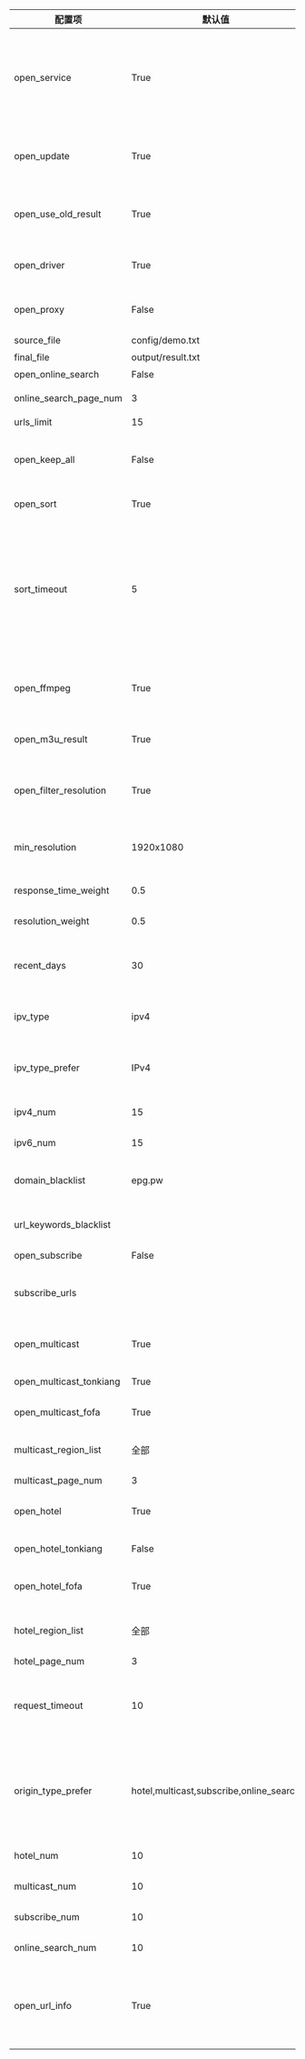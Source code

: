 | 配置项                  | 默认值                                  | 描述                                                                                                                                                                            |
| ----------------------- | --------------------------------------- | ------------------------------------------------------------------------------------------------------------------------------------------------------------------------------- |
| open_service            | True                                    | 开启页面服务，用于控制是否启动结果页面服务；如果使用青龙等平台部署，有专门设定的定时任务，需要更新完成后停止运行，可以关闭该功能                                                |
| open_update             | True                                    | 开启更新，用于控制是否更新接口，若关闭则所有工作模式（获取接口和测速）均停止                                                                                                    |
| open_use_old_result     | True                                    | 开启使用历史更新结果（包含模板与结果文件的接口），合并至本次更新中                                                                                                              |
| open_driver             | True                                    | 开启浏览器运行，若更新无数据可开启此模式，较消耗性能                                                                                                                            |
| open_proxy              | False                                   | 开启代理，自动获取免费可用代理，若更新无数据可开启此模式                                                                                                                        |
| source_file             | config/demo.txt                         | 模板文件路径                                                                                                                                                                    |
| final_file              | output/result.txt                       | 生成结果文件路径                                                                                                                                                                |
| open_online_search      | False                                   | 开启关键字搜索源功能                                                                                                                                                            |
| online_search_page_num  | 3                                       | 关键字搜索频道获取分页数量                                                                                                                                                      |
| urls_limit              | 15                                      | 单个频道接口数量                                                                                                                                                                |
| open_keep_all           | False                                   | 保留所有检索结果，会保留非模板频道名称的结果，推荐手动维护时开启                                                                                                                |
| open_sort               | True                                    | 开启排序功能（响应速度、日期、分辨率）                                                                                                                                          |
| sort_timeout            | 5                                       | 单个接口测速超时时长，单位秒(s)；数值越大测速所属时间越长，能提高获取接口数量，但质量会有所下降；数值越小测速所需时间越短，能获取低延时的接口，质量较好；调整此值能优化更新时间 |
| open_ffmpeg             | True                                    | 开启使用 FFmpeg 进行测速，获取更准确的速度与分辨率信息，需要提前手动安装                                                                                                        |
| open_m3u_result         | True                                    | 开启转换生成 m3u 文件类型结果链接，支持显示频道图标                                                                                                                             |
| open_filter_resolution  | True                                    | 开启分辨率过滤，低于最小分辨率（min_resolution）的接口将会被过滤                                                                                                                |
| min_resolution          | 1920x1080                               | 接口最小分辨率，需要开启 open_filter_resolution 才能生效                                                                                                                        |
| response_time_weight    | 0.5                                     | 响应时间权重值（所有权重值总和应为 1）                                                                                                                                          |
| resolution_weight       | 0.5                                     | 分辨率权重值 （所有权重值总和应为 1）                                                                                                                                           |
| recent_days             | 30                                      | 获取最近时间范围内更新的接口（单位天），适当减小可避免出现匹配问题                                                                                                              |
| ipv_type                | ipv4                                    | 生成结果中接口的协议类型，可选值：ipv4、ipv6、全部                                                                                                                              |
| ipv_type_prefer         | IPv4                                    | 接口协议类型偏好，优先将该类型的接口排在结果前面，可选值：IPv4、IPv6、自动                                                                                                      |
| ipv4_num                | 15                                      | 结果中偏好的 IPv4 接口数量                                                                                                                                                      |
| ipv6_num                | 15                                      | 结果中偏好的 IPv6 接口数量                                                                                                                                                      |
| domain_blacklist        | epg.pw                                  | 接口域名黑名单，用于过滤低质量含广告类域名的接口                                                                                                                                |
| url_keywords_blacklist  |                                         | 接口关键字黑名单，用于过滤含特定字符的接口                                                                                                                                      |
| open_subscribe          | False                                   | 开启订阅源功能                                                                                                                                                                  |
| subscribe_urls          |                                         | 订阅源，请输入订阅链接（支持 txt 与 m3u 链接），多个链接以逗号分隔                                                                                                              |
| open_multicast          | True                                    | 开启组播源功能，关闭后所有组播源工作模式都将关闭                                                                                                                                |
| open_multicast_tonkiang | True                                    | 开启 Tonkiang 组播源工作模式                                                                                                                                                    |
| open_multicast_fofa     | True                                    | 开启 FOFA 组播源工作模式                                                                                                                                                        |
| multicast_region_list   | 全部                                    | 组播源地区列表，[更多地区](../updates/multicast/multicast_map.json)，"全部"表示所有地区                                                                                         |
| multicast_page_num      | 3                                       | 组播地区获取分页数量                                                                                                                                                            |
| open_hotel              | True                                    | 开启酒店源功能，关闭后所有酒店源工作模式都将关闭                                                                                                                                |
| open_hotel_tonkiang     | False                                   | 开启 Tonkiang 酒店源工作模式                                                                                                                                                    |
| open_hotel_fofa         | True                                    | 开启 FOFA、ZoomEye 酒店源工作模式                                                                                                                                               |
| hotel_region_list       | 全部                                    | 酒店源地区列表，[更多地区](../updates/fofa/fofa_map.py)，"全部"表示所有地区                                                                                                     |
| hotel_page_num          | 3                                       | 酒店地区获取分页数量                                                                                                                                                            |
| request_timeout         | 10                                      | 查询请求超时时长，单位秒(s)，用于控制查询接口文本链接的超时时长以及重试时长，调整此值能优化更新时间                                                                             |
| origin_type_prefer      | hotel,multicast,subscribe,online_search | 结果偏好的接口来源，结果优先按该顺序进行排序，hotel：酒店源，multicast：组播源，subscribe：订阅源，online_search：关键字搜索                                                    |
| hotel_num               | 10                                      | 结果中偏好的酒店源接口数量                                                                                                                                                      |
| multicast_num           | 10                                      | 结果中偏好的组播源接口数量                                                                                                                                                      |
| subscribe_num           | 10                                      | 结果中偏好的订阅源接口数量                                                                                                                                                      |
| online_search_num       | 10                                      | 结果中偏好的关键字搜索接口数量                                                                                                                                                  |
| open_url_info           | True                                    | 开启显示接口说明信息，用于控制是否显示分辨率、接口协议类型等信息，为$符号后的内容，播放软件使用该信息对接口进行描述                                                             |
